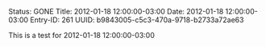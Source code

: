 Status: GONE
Title: 2012-01-18 12:00:00-03:00
Date: 2012-01-18 12:00:00-03:00
Entry-ID: 261
UUID: b9843005-c5c3-470a-9718-b2733a72ae63

This is a test for 2012-01-18 12:00:00-03:00
